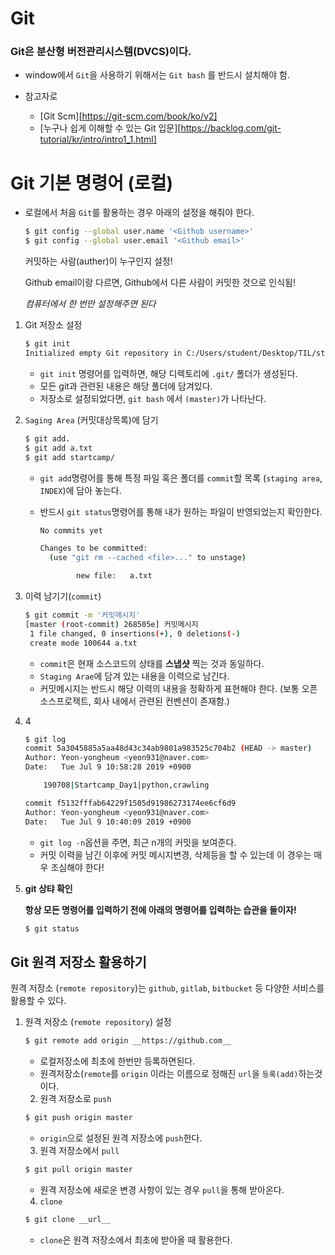 # Git

### Git은 분산형 버전관리시스템(DVCS)이다.

* window에서 `Git`을 사용하기 위해서는 `Git bash` 를 반드시 설치해야 함.

* 참고자로
  * [Git Scm][https://git-scm.com/book/ko/v2]
  * [누구나 쉽게 이해할 수 있는 Git 입문][https://backlog.com/git-tutorial/kr/intro/intro1_1.html]

 

# Git 기본 명령어 (로컬)

* 로컬에서 처음 `Git`를 활용하는 경우 아래의 설정을 해줘야 한다.

  ```bash
  $ git config --global user.name '<Github username>'
  $ git config --global user.email '<Github email>'
  ```

  커밋하는 사람(auther)이 누구인지 설정!

  Github email이랑 다르면, Github에서 다른 사람이 커밋한 것으로 인식됨!

  *컴퓨터에서 한 번만 설정해주면 된다*

1. Git 저장소 설정

   ```bash
   $ git init
   Initialized empty Git repository in C:/Users/student/Desktop/TIL/startcamp/.git/
   ```

   * `git init` 명령어를 입력하면, 해당 디렉토리에 `.git/` 폴더가 생성된다.
   * 모든 git과 관련된 내용은 해당 폴더에 담겨있다.
   * 저장소로 설정되었다면, `git bash` 에서 `(master)`가 나타난다.

2. `Saging Area` (커밋대상목록)에 담기

   ```bash
   $ git add.
   $ git add a.txt
   $ git add startcamp/
   ```

   * `git add`명령어를 통해 특정 파일 혹은 폴더를 `commit`할 목록 (`staging area`, `INDEX`)에 담아 놓는다.

   * 반드시 `git status`명령어를 통해 내가 원하는 파일이 반영되었는지 확인한다.

     ```bash
     No commits yet
     
     Changes to be committed:
       (use "git rm --cached <file>..." to unstage)
     
             new file:   a.txt
     
     
     ```

     

3. 이력 남기기(`commit`)

   ```bash
   $ git commit -m '커밋메시지'
   [master (root-commit) 268505e] 커밋메시지
    1 file changed, 0 insertions(+), 0 deletions(-)
    create mode 100644 a.txt
   ```

   * `commit`은 현재 소스코드의 상태를 **스냅샷** 찍는 것과 동일하다.
   * `Staging Arae`에 담겨 있는 내용을 이력으로 남긴다.
   * 커밋메시지는 반드시 해당 이력의 내용을 정확하게 표현해야 한다. (보통 오픈소스프로잭트, 회사 내에서 관련된 컨벤션이 존재함.)

4. 4

   ```bash
   $ git log
   commit 5a3045885a5aa48d43c34ab9801a983525c704b2 (HEAD -> master)
   Author: Yeon-yongheum <yeon931@naver.com>
   Date:   Tue Jul 9 10:58:28 2019 +0900
   
       190708|Startcamp_Day1|python,crawling
   
   commit f5132fffab64229f1505d91986273174ee6cf6d9
   Author: Yeon-yongheum <yeon931@naver.com>
   Date:   Tue Jul 9 10:40:09 2019 +0900
   ```

   

   * `git log -n`옵션을 주면, 최근 n개의 커밋을 보여준다.
   * 커밋 이력을 남긴 이후에 커밋 메시지변경, 삭제등을 할 수 있는데 이 경우는 매우 조심해야 한다!

5. **git 상탸 확인**

   **항상 모든 명령어를 입력하기 전에 아래의 명령어를 입력하는 습관을 들이자!**

   ```bash
   $ git status
   ```

## Git 원격 저장소 활용하기 

원격 저장소 (`remote repository`)는 `github`, `gitlab`, `bitbucket` 등 다양한 서비스를 활용할 수 있다.

 1. 원격 저장소 (`remote repository`) 설정

    ```bash
    $ git remote add origin __https://github.com__
    ```

    * 로컬저장소에 최초에 한번만 등록하면된다.
    * 원격저장소(`remote`를 `origin` 이라는 이름으로 정해진 `url`을 `등록(add)`하는것이다.

	2. 원격 저장소로 `push`

    ```bash
    $ git push origin master
    ```

    * `origin`으로 설정된 원격 저장소에 `push`한다.

	3. 원격 저장소에서 `pull`

    ```bash
    $ git pull origin master
    ```

    * 원격 저장소에 새로운 변경 사항이 있는 경우 `pull`을 통해 받아온다.

	4. `clone`

    ```bash
    $ git clone __url__
    ```

    * `clone`은 원격 저장소에서 최초에 받아올 때 활용한다.

​	